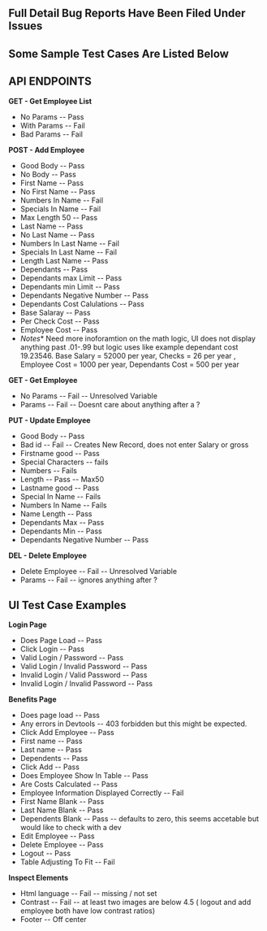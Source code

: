 ## Full Detail Bug Reports Have Been Filed Under Issues



## Some Sample Test Cases Are Listed Below

## API ENDPOINTS 
**GET - Get Employee List**
- No Params -- Pass
- With Params -- Fail
- Bad Params -- Fail

**POST - Add Employee**
- Good Body -- Pass
- No Body -- Pass
- First Name -- Pass
- No First Name -- Pass
- Numbers In Name -- Fail
- Specials In Name -- Fail
- Max Length 50 -- Pass 
- Last Name -- Pass
- No Last Name -- Pass
- Numbers In Last Name -- Fail
- Specials In Last Name -- Fail
- Length Last Name -- Pass
- Dependants -- Pass
- Dependants max Limit -- Pass
- Dependants min Limit -- Pass
- Dependants Negative Number -- Pass
- Dependants Cost Calulations -- Pass
- Base Salaray -- Pass
- Per Check Cost -- Pass
- Employee Cost -- Pass
- *Notes** Need more inoforamtion on the math logic, UI does not display anything past .01-.99 but logic uses like example dependant cost 19.23546. Base Salary = 52000 per year, Checks = 26 per year , Employee Cost = 1000 per year, Dependants Cost = 500 per year

**GET - Get Employee**
- No Params -- Fail -- Unresolved Variable
- Params -- Fail -- Doesnt care about anything after a ?

**PUT - Update Employee**
- Good Body -- Pass
- Bad id -- Fail -- Creates New Record, does not enter Salary or gross
- Firstname good -- Pass
- Special Characters -- fails
- Numbers -- Fails
- Length -- Pass -- Max50
- Lastname good -- Pass
- Special In Name -- Fails
- Numbers In Name -- Fails
- Name Length -- Pass
- Dependants Max -- Pass
- Dependants Min -- Pass
- Dependants Negative Number -- Pass

**DEL - Delete Employee**
- Delete Employee -- Fail -- Unresolved Variable
- Params -- Fail -- ignores anything after ?

## UI Test Case Examples

**Login Page**
- Does Page Load -- Pass
- Click Login -- Pass
- Valid Login / Password -- Pass
- Valid Login / Invalid Password -- Pass
- Invalid Login / Valid Password -- Pass
- Invalid Login / Invalid Password -- Pass

**Benefits Page**
- Does page load -- Pass
- Any errors in Devtools -- 403 forbidden but this might be expected.
- Click Add Employee -- Pass
- First name -- Pass
- Last name -- Pass
- Dependents -- Pass
- Click Add -- Pass
- Does Employee Show In Table -- Pass
- Are Costs Calculated -- Pass
- Employee Information Displayed Correctly -- Fail
- First Name Blank -- Pass
- Last Name Blank -- Pass
- Dependents Blank -- Pass -- defaults to zero, this seems accetable but would like to check with a dev
- Edit Employee -- Pass
- Delete Employee -- Pass
- Logout -- Pass
- Table Adjusting To Fit -- Fail

**Inspect Elements**
- Html language -- Fail -- missing / not set
- Contrast -- Fail -- at least two images are below 4.5 ( logout and add employee both have low contrast ratios)
- Footer -- Off center

